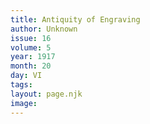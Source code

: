 ```yaml
---
title: Antiquity of Engraving
author: Unknown
issue: 16
volume: 5
year: 1917
month: 20
day: VI
tags:
layout: page.njk
image:
---
```


